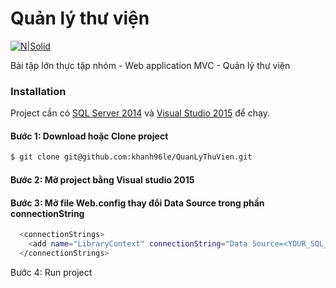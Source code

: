 # Quản lý thư viện

[![N|Solid](https://cldup.com/dTxpPi9lDf.thumb.png)](https://nodesource.com/products/nsolid)

Bài tập lớn thực tập nhóm - Web application MVC - Quản lý thư viện

### Installation

Project cần có [SQL Server 2014](https://www.google.com.vn/url?sa=t&rct=j&q=&esrc=s&source=web&cd=2&cad=rja&uact=8&ved=0ahUKEwjNhoXmw4rUAhVlz1QKHeWnAq8QFggrMAE&url=https%3A%2F%2Fwww.microsoft.com%2Fen-us%2Fdownload%2Fdetails.aspx%3Fid%3D53168&usg=AFQjCNFk8NuMb2gb_2M9jFRWr8OuASky6w&sig2=Gi9EHjXj9hCLZRa7mus4iQ) và [Visual Studio 2015]() để chạy.

#### Bước 1: Download hoặc Clone project
```sh
$ git clone git@github.com:khanh96le/QuanLyThuVien.git
```
#### Bước 2: Mở project bằng Visual studio 2015

#### Bước 3: Mở file **Web.config** thay đổi Data Source trong phần **connectionString**
```sh
  <connectionStrings>
    <add name="LibraryContext" connectionString="Data Source=<YOUR_SQL_SERVER>;Initial Catalog=QuanLyThuVien;Integrated Security=SSPI;" providerName="System.Data.SqlClient" />
  </connectionStrings>
```

Bước 4: Run project